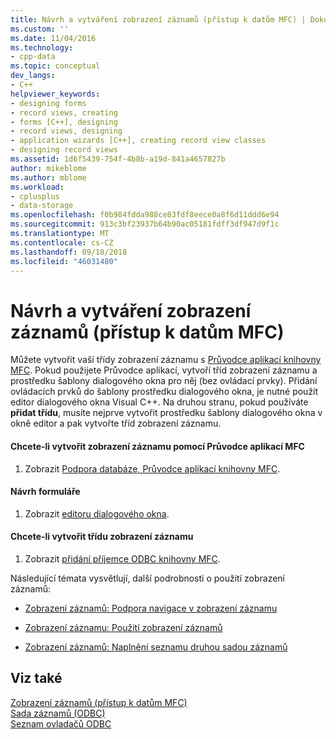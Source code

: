 ```yaml
---
title: Návrh a vytváření zobrazení záznamů (přístup k datům MFC) | Dokumentace Microsoftu
ms.custom: ''
ms.date: 11/04/2016
ms.technology:
- cpp-data
ms.topic: conceptual
dev_langs:
- C++
helpviewer_keywords:
- designing forms
- record views, creating
- forms [C++], designing
- record views, designing
- application wizards [C++], creating record view classes
- designing record views
ms.assetid: 1d6f5439-754f-4b8b-a19d-841a4657827b
author: mikeblome
ms.author: mblome
ms.workload:
- cplusplus
- data-storage
ms.openlocfilehash: f0b984fdda988ce83fdf8eece0a8f6d11ddd6e94
ms.sourcegitcommit: 913c3bf23937b64b90ac05181fdff3df947d9f1c
ms.translationtype: MT
ms.contentlocale: cs-CZ
ms.lasthandoff: 09/18/2018
ms.locfileid: "46031480"
---
```

# <a name="designing-and-creating-a-record-view--mfc-data-access"></a>Návrh a vytváření zobrazení záznamů (přístup k datům MFC)

Můžete vytvořit vaší třídy zobrazení záznamu s [Průvodce aplikací knihovny MFC](../mfc/reference/database-support-mfc-application-wizard.md). Pokud použijete Průvodce aplikací, vytvoří tříd zobrazení záznamu a prostředku šablony dialogového okna pro něj (bez ovládací prvky). Přidání ovládacích prvků do šablony prostředku dialogového okna, je nutné použít editor dialogového okna Visual C++. Na druhou stranu, pokud používáte **přidat třídu**, musíte nejprve vytvořit prostředku šablony dialogového okna v okně editor a pak vytvořte tříd zobrazení záznamu.  
  
  
#### <a name="to-create-your-record-view-with-the-mfc-application-wizard"></a>Chcete-li vytvořit zobrazení záznamu pomocí Průvodce aplikací MFC  
  
1. Zobrazit [Podpora databáze, Průvodce aplikací knihovny MFC](../mfc/reference/database-support-mfc-application-wizard.md).  
  
#### <a name="to-design-your-form"></a>Návrh formuláře  
  
1. Zobrazit [editoru dialogového okna](../windows/dialog-editor.md).  
  
#### <a name="to-create-your-record-view-class"></a>Chcete-li vytvořit třídu zobrazení záznamu  
  
1. Zobrazit [přidání příjemce ODBC knihovny MFC](../mfc/reference/adding-an-mfc-odbc-consumer.md).  
  
Následující témata vysvětlují, další podrobnosti o použití zobrazení záznamů:  
  
- [Zobrazení záznamů: Podpora navigace v zobrazení záznamu](../data/supporting-navigation-in-a-record-view-mfc-data-access.md)  
  
- [Zobrazení záznamu: Použití zobrazení záznamů](../data/using-a-record-view-mfc-data-access.md)  
  
- [Zobrazení záznamů: Naplnění seznamu druhou sadou záznamů](../data/filling-a-list-box-from-a-second-recordset-mfc-data-access.md)  
  
## <a name="see-also"></a>Viz také  

[Zobrazení záznamů (přístup k datům MFC)](../data/record-views-mfc-data-access.md)<br/>
[Sada záznamů (ODBC)](../data/odbc/recordset-odbc.md)<br/>
[Seznam ovladačů ODBC](../data/odbc/odbc-driver-list.md)